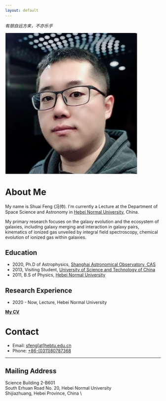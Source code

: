 ```yaml
---
layout: default
---
```


*有朋自远方来，不亦乐乎*

<img class="profile-picture" src="sfeng.png">

# About Me

My name is Shuai Feng (冯帅). I'm currently a Lecture at the Department of Space Science and Astronomy in [Hebei Normal University](http://www.hebtu.edu.cn/), China. 

My primary research focuses on the galaxy evolution and the ecosystem of galaxies, including galaxy merging and interaction in galaxy pairs, kinematics of ionized gas unveiled by integral field spectroscopy, chemical evolution of ionized gas within galaxies. 

## Education

* 2020, Ph.D of Astrophysics, [Shanghai Astronomical Observatory, CAS](http://www.shao.ac.cn/)
* 2013, Visiting Student, [University of Science and Technology of China](https://astro.ustc.edu.cn/)
* 2011, B.S of Physics, [Hebei Normal University](http://www.hebtu.edu.cn/)

## Research Experience

* 2020 - Now, Lecture, Hebei Normal University

**[My CV]()**

# Contact

* Email: [sfeng[at]hebtu.edu.cn](mailto:sfeng[at]hebtu.edu.cn)
* Phone: [+86-(0311)80787368](tel:+86-(0311)80787368)

---

## Mailing Address
Science Building 2-B601 \
South Erhuan Road No. 20, Hebei Normal University \
Shijiazhuang, Hebei Province, China \
